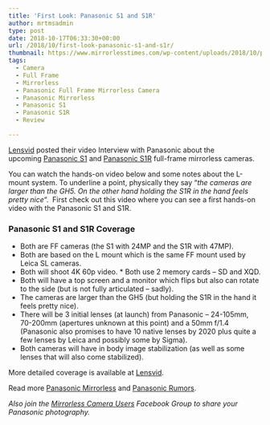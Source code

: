 ```yaml
---
title: 'First Look: Panasonic S1 and S1R'
author: mrtmsadmin
type: post
date: 2018-10-17T06:33:30+00:00
url: /2018/10/first-look-panasonic-s1-and-s1r/
thumbnail: https://www.mirrorlesstimes.com/wp-content/uploads/2018/10/panasonic-s1-s1r-full-frame-aynasiz.jpg
tags:
  - Camera
  - Full Frame
  - Mirrorless
  - Panasonic Full Frame Mirrorless Camera
  - Panasonic Mirrorless
  - Panasonic S1
  - Panasonic S1R
  - Review

---
```

[Lensvid][1] posted their video Interview with Panasonic about the upcoming <a href="https://www.mirrorlesstimes.com/tag/panasonic-s1/" rel="tag">Panasonic S1</a> and <a href="https://www.mirrorlesstimes.com/tag/panasonic-s1r/" rel="tag">Panasonic S1R</a> full-frame mirrorless cameras.

You can watch the hands-on video below and some notes about the L-mount system. To underline a point, physically they say &#8220;_the cameras are larger than the GH5. On the other hand holding the S1R in the hand feels pretty nice_&#8220;.  First check out this video where you can see a first hands-on video with the Panasonic S1 and S1R.<!--more-->

  


### Panasonic S1 and S1R Coverage

  * Both are FF cameras (the S1 with 24MP and the S1R with 47MP).
  * Both are based on the L mount which is the same FF mount used by Leica SL cameras.
  * Both will shoot 4K 60p video.
  *<img src="https://cdn.firstimpression.io/delivery/lg.php?bannerid=1840&campaignid=31&zoneid=99328&loc=%2Fgear%2Fpanasonic-s1-s1r-and-more-at-photokina-2018%2F&cb=009f6418ad" alt="" width="0" height="0" /> Both use 2 memory cards – SD and XQD.
  * Both will have a top screen and a monitor which flips but also can rotate to the side (but is not fully articulated – sadly).
  * The cameras are larger than the GH5 (but holding the S1R in the hand it feels pretty nice).
  * There will be 3 initial lenses (at launch) from Panasonic – 24-105mm, 70-200mm (apertures unknown at this point) and a 50mm f/1.4 (Panasonic also promises to have 10 native lenses by 2020 plus quite a few lenses by Leica and possibly some by Sigma).
  * Both cameras will have in body image stabilization (as well as some lenses that will also come stabilized).

More detailed coverage is available at <a href="https://lensvid.com/gear/panasonic-s1-s1r-and-more-at-photokina-2018/" target="_blank" rel="noopener">Lensvid</a>.

Read more [Panasonic Mirrorless][2] and [Panasonic Rumors][3].

_Also join the <a class="ext-link" title="" href="https://www.facebook.com/groups/1613303922265409/" target="_blank" rel="external nofollow noopener">Mirrorless Camera Users</a> Facebook Group to share your Panasonic photography._

 [1]: https://lensvid.com/gear/panasonic-s1-s1r-and-more-at-photokina-2018/
 [2]: https://www.mirrorlesstimes.com/tag/panasonic-mirrorless "Panasonic Mirrorless News"
 [3]: https://www.dailycameranews.com/tag/panasonic-rumors/